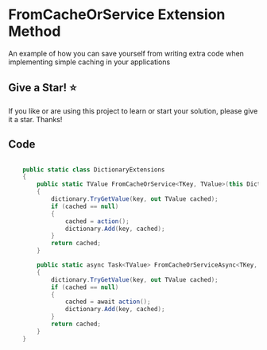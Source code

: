 # FromCacheOrService Extension Method

An example of how you can save yourself from writing extra code when implementing simple caching in your applications

## Give a Star! :star:

If you like or are using this project to learn or start your solution, please give it a star. Thanks!

## Code

```csharp

    public static class DictionaryExtensions
    {
        public static TValue FromCacheOrService<TKey, TValue>(this Dictionary<TKey,TValue> dictionary, Func<TValue> action, TKey key)
        {
            dictionary.TryGetValue(key, out TValue cached);
            if (cached == null)
            {
                cached = action();
                dictionary.Add(key, cached);
            }
            return cached;
        }

        public static async Task<TValue> FromCacheOrServiceAsync<TKey, TValue>(this Dictionary<TKey, TValue> dictionary, Func<Task<TValue>> action, TKey key)
        {
            dictionary.TryGetValue(key, out TValue cached);
            if (cached == null)
            {
                cached = await action();
                dictionary.Add(key, cached);
            }
            return cached;
        }
    }
```    
